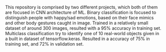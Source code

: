This repository is comprised by two different projects, which both of them are focused in CNN architecture of ML.
Binary classification is focused to distinguish people with happy/sad emotions, based on their face mimics and other body gestures caught in image. Trained in a relatively small dataset of around 300 images, resulted with a 95% accuracy in training set.
Multiclass classification try to identify one of 10 real-world objects given in a built in dataset of tensorflow.keras. Resulted in a accuracy of 75% in training set, and 72% in validation set.
